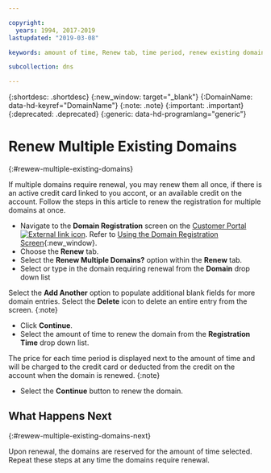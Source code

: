 ```yaml
---

copyright:
  years: 1994, 2017-2019
lastupdated: "2019-03-08"

keywords: amount of time, Renew tab, time period, renew existing domains

subcollection: dns

---
```


{:shortdesc: .shortdesc}
{:new_window: target="_blank"}
{:DomainName: data-hd-keyref="DomainName"}
{:note: .note}
{:important: .important}
{:deprecated: .deprecated}
{:generic: data-hd-programlang="generic"}

# Renew Multiple Existing Domains
{:#rewew-multiple-existing-domains}

If multiple domains require renewal, you may renew them all once, if there is an active credit card linked to you accont, or an available credit on the account. Follow the steps in this article to renew the registration for multiple domains at once.

* Navigate to the **Domain Registration** screen on the [Customer Portal ![External link icon](../../icons/launch-glyph.svg "External link icon")](https://{DomainName}/). Refer to [Using the Domain Registration Screen](/docs/infrastructure/dns?topic=dns-how-to-use-the-domain-registration-screen){:new_window}.
* Choose the **Renew** tab.
* Select the **Renew Multiple Domains?** option within the **Renew** tab.
* Select or type in the domain requiring renewal from the **Domain** drop down list 

Select the **Add Another** option to populate additional blank fields for more domain entries. Select the **Delete** icon to delete an entire entry from the screen.
{:note}
* Click **Continue**.
* Select the amount of time to renew the domain from the **Registration Time** drop down list.

The price for each time period is displayed next to the amount of time and will be charged to the credit card or deducted from the credit on the account when the domain is renewed.
{:note}  

* Select the **Continue** button to renew the domain.

## What Happens Next
{:#rewew-multiple-existing-domains-next}

Upon renewal, the domains are reserved for the amount of time selected. Repeat these steps at any time the domains require renewal.
